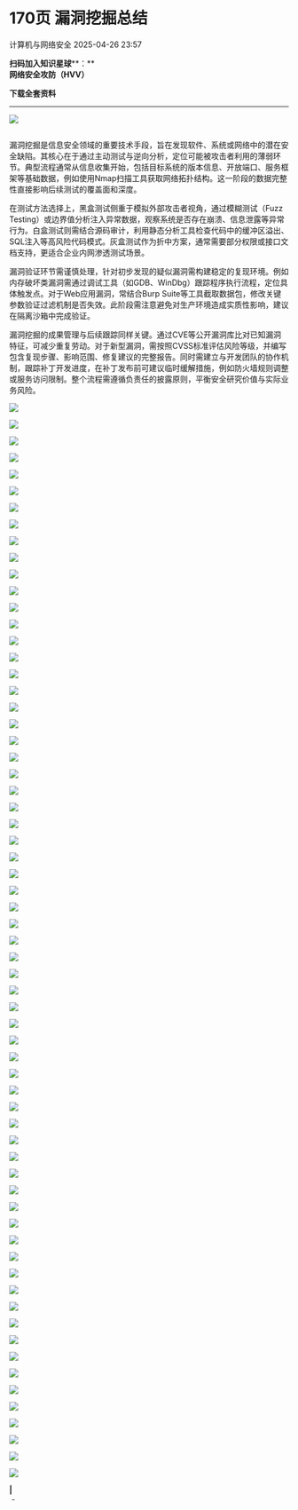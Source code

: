 #  170页 漏洞挖掘总结   
 计算机与网络安全   2025-04-26 23:57  
  
**扫码加入知识星球****：**  
**网络安全攻防（HVV）**  
  
**下载全套资料**  
  
****  
![](https://mmbiz.qpic.cn/sz_mmbiz_jpg/VcRPEU1K2ocrickwS8jlJmx9dm99x7cetyLS8ib43IBlZ9GpKnpibU4QV0ictAFUD0sudSt5FvXkqhPcfWSU1DgOXA/640?wx_fmt=jpeg "")  
```

```  
  
漏洞挖掘是信息安全领域的重要技术手段，旨在发现软件、系统或网络中的潜在安全缺陷。其核心在于通过主动测试与逆向分析，定位可能被攻击者利用的薄弱环节。典型流程通常从信息收集开始，包括目标系统的版本信息、开放端口、服务框架等基础数据，例如使用Nmap扫描工具获取网络拓扑结构。这一阶段的数据完整性直接影响后续测试的覆盖面和深度。  
  
在测试方法选择上，黑盒测试侧重于模拟外部攻击者视角，通过模糊测试（Fuzz Testing）或边界值分析注入异常数据，观察系统是否存在崩溃、信息泄露等异常行为。白盒测试则需结合源码审计，利用静态分析工具检查代码中的缓冲区溢出、SQL注入等高风险代码模式。灰盒测试作为折中方案，通常需要部分权限或接口文档支持，更适合企业内网渗透测试场景。  
  
漏洞验证环节需谨慎处理，针对初步发现的疑似漏洞需构建稳定的复现环境。例如内存破坏类漏洞需通过调试工具（如GDB、WinDbg）跟踪程序执行流程，定位具体触发点。对于Web应用漏洞，常结合Burp Suite等工具截取数据包，修改关键参数验证过滤机制是否失效。此阶段需注意避免对生产环境造成实质性影响，建议在隔离沙箱中完成验证。  
  
漏洞挖掘的成果管理与后续跟踪同样关键。通过CVE等公开漏洞库比对已知漏洞特征，可减少重复劳动。对于新型漏洞，需按照CVSS标准评估风险等级，并编写包含复现步骤、影响范围、修复建议的完整报告。同时需建立与开发团队的协作机制，跟踪补丁开发进度，在补丁发布前可建议临时缓解措施，例如防火墙规则调整或服务访问限制。整个流程需遵循负责任的披露原则，平衡安全研究价值与实际业务风险。  
  
![](https://mmbiz.qpic.cn/sz_mmbiz_jpg/VcRPEU1K2ofQjxFeDDia1VUbFNyfc0RYFKS8K6xHJUdWcZSUWOmiaC9vxkqEEXuZmgXhUfC3YTKAr0Yx1mSFicxkA/640?wx_fmt=jpeg&from=appmsg "")  
  
![](https://mmbiz.qpic.cn/sz_mmbiz_png/VcRPEU1K2ofQjxFeDDia1VUbFNyfc0RYFpId3nQgMjW284auiaO3VcibxHIibOrsQRLj09VXbtNoVvHjEd27pcKqrQ/640?wx_fmt=png&from=appmsg "")  
  
![](https://mmbiz.qpic.cn/sz_mmbiz_png/VcRPEU1K2ofQjxFeDDia1VUbFNyfc0RYFuliaKgWVWfxMxkacAVNdm29MFvOR0vKZf5MDcD64xl5xXaa3KJ0OibEA/640?wx_fmt=png&from=appmsg "")  
  
![](https://mmbiz.qpic.cn/sz_mmbiz_png/VcRPEU1K2ofQjxFeDDia1VUbFNyfc0RYFP5x8opAslUibiaNcdwAEOyhVw6zpibWKCjiaSNzSQzeWGgOqNTVNkCiczQQ/640?wx_fmt=png&from=appmsg "")  
  
![](https://mmbiz.qpic.cn/sz_mmbiz_png/VcRPEU1K2ofQjxFeDDia1VUbFNyfc0RYF91tdiceoNkWW2p0ueXqPBl8MN9kOQhdO8eFYd1CS9EzibuX2MyFEgwSw/640?wx_fmt=png&from=appmsg "")  
  
![](https://mmbiz.qpic.cn/sz_mmbiz_png/VcRPEU1K2ofQjxFeDDia1VUbFNyfc0RYFQWjdO0EtrNoldNLibeZu5VyIh1cKXk1GicOOZaM479lfPk1UjaGuYuhA/640?wx_fmt=png&from=appmsg "")  
  
![](https://mmbiz.qpic.cn/sz_mmbiz_png/VcRPEU1K2ofQjxFeDDia1VUbFNyfc0RYFAHDagdzCOE5bv35mgxL6NX1n84VMYOAQXcYvXng6yAJkkFFrBVTqOw/640?wx_fmt=png&from=appmsg "")  
  
![](https://mmbiz.qpic.cn/sz_mmbiz_png/VcRPEU1K2ofQjxFeDDia1VUbFNyfc0RYFibNR6fu3cqnDEiag77am7arZkBUJD88OfJB5dd2yCClQrRToibxbBCyQw/640?wx_fmt=png&from=appmsg "")  
  
![](https://mmbiz.qpic.cn/sz_mmbiz_png/VcRPEU1K2ofQjxFeDDia1VUbFNyfc0RYFCC7mibOkEqLeM5hEENcleBT0Xy1eiawuU9LtrS8n8bj2OU29aVy58w9Q/640?wx_fmt=png&from=appmsg "")  
  
![](https://mmbiz.qpic.cn/sz_mmbiz_png/VcRPEU1K2ofQjxFeDDia1VUbFNyfc0RYFhs5Wibq5VeyUDmAvl2J7T425VybQXAzdzodeD1wpphvPPSfJG4BKQUw/640?wx_fmt=png&from=appmsg "")  
  
![](https://mmbiz.qpic.cn/sz_mmbiz_png/VcRPEU1K2ofQjxFeDDia1VUbFNyfc0RYF6Nj8V1xLxV96icTytgMwNrJUVk2EezQXznt8RK3dSPzeMfibNLlLISxA/640?wx_fmt=png&from=appmsg "")  
  
![](https://mmbiz.qpic.cn/sz_mmbiz_png/VcRPEU1K2ofQjxFeDDia1VUbFNyfc0RYFkoSNB7L5tq6oGUAEJaX3LYNiaj5eZBXF0ue25JPhv1PDuSv8atL4dlA/640?wx_fmt=png&from=appmsg "")  
  
![](https://mmbiz.qpic.cn/sz_mmbiz_png/VcRPEU1K2ofQjxFeDDia1VUbFNyfc0RYFe3zPeLn1pZ9L7wDTicdFHhGCSj6UiaUfWwMl7cKLRdlh5BCCsTRrw6UQ/640?wx_fmt=png&from=appmsg "")  
  
![](https://mmbiz.qpic.cn/sz_mmbiz_png/VcRPEU1K2ofQjxFeDDia1VUbFNyfc0RYFjsJdhCGCUEctibpCZdyp5lOcH1Kr3BaPeiby3yCqeIyRVMZQZNHgA0WA/640?wx_fmt=png&from=appmsg "")  
  
![](https://mmbiz.qpic.cn/sz_mmbiz_png/VcRPEU1K2ofQjxFeDDia1VUbFNyfc0RYF4uzVmDPoQBzVRNnia3n1WbgNhvOSjeo22VFNiadagxpUHkOC3Bj0QBsw/640?wx_fmt=png&from=appmsg "")  
  
![](https://mmbiz.qpic.cn/sz_mmbiz_png/VcRPEU1K2ofQjxFeDDia1VUbFNyfc0RYFGIIr3vD1jYia72oXLriarBVwkP290PoD1u5TlLgPNjzXSIiaVokPshBnw/640?wx_fmt=png&from=appmsg "")  
  
![](https://mmbiz.qpic.cn/sz_mmbiz_png/VcRPEU1K2ofQjxFeDDia1VUbFNyfc0RYFgcXXk2icicssX4M2icHmEWae5bkrL43yp2SyTjfawMicxmEB78jYFMxfcg/640?wx_fmt=png&from=appmsg "")  
  
![](https://mmbiz.qpic.cn/sz_mmbiz_png/VcRPEU1K2ofQjxFeDDia1VUbFNyfc0RYFrm8zcpJjmZJbnxay07VWicYMyFGFmhNcvRckLGBgjH5yWt2cr5r1SVw/640?wx_fmt=png&from=appmsg "")  
  
![](https://mmbiz.qpic.cn/sz_mmbiz_png/VcRPEU1K2ofQjxFeDDia1VUbFNyfc0RYFiczzXXoIqf1pGnW2ayILfia3qnlGv5f8ia4Lho4ibw84PP9VJb5dyW5Bicw/640?wx_fmt=png&from=appmsg "")  
  
![](https://mmbiz.qpic.cn/sz_mmbiz_png/VcRPEU1K2ofQjxFeDDia1VUbFNyfc0RYF1iagGDdRDSnVZRCUkFOImpiczvktgVsibl2yxJzFrRN5kmPbfp6rzzg8A/640?wx_fmt=png&from=appmsg "")  
  
![](https://mmbiz.qpic.cn/sz_mmbiz_png/VcRPEU1K2ofQjxFeDDia1VUbFNyfc0RYFVMWwFJV6C2arjujERwS1I5c1tiaHQhBuA7Up7FIzxsn0wias8MPs2lEA/640?wx_fmt=png&from=appmsg "")  
  
![](https://mmbiz.qpic.cn/sz_mmbiz_png/VcRPEU1K2ofQjxFeDDia1VUbFNyfc0RYFymm16wgJSxhhoadrlouDzHOUONXLwHx9KCB9TKwZyhsPVbRobibunPA/640?wx_fmt=png&from=appmsg "")  
  
![](https://mmbiz.qpic.cn/sz_mmbiz_png/VcRPEU1K2ofQjxFeDDia1VUbFNyfc0RYFhKwlUI2YculNgctuiciauWWDRPH5ARO0Dlb26rnNo2k1NccJhckkgpWw/640?wx_fmt=png&from=appmsg "")  
  
![](https://mmbiz.qpic.cn/sz_mmbiz_png/VcRPEU1K2ofQjxFeDDia1VUbFNyfc0RYFzetzrDFBzy1hQekgwVZ6caIFNxstYsITufk0nWR6p4NfbVUYzAZLIw/640?wx_fmt=png&from=appmsg "")  
  
![](https://mmbiz.qpic.cn/sz_mmbiz_png/VcRPEU1K2ofQjxFeDDia1VUbFNyfc0RYFib7Y2N8bcyic46cQ7JiaR10Xf9rdZcozFqJD96PNHGQC9EibSsOPRrDo6Q/640?wx_fmt=png&from=appmsg "")  
  
![](https://mmbiz.qpic.cn/sz_mmbiz_png/VcRPEU1K2ofQjxFeDDia1VUbFNyfc0RYF0t6JJrAVBQR5O25UicWd97jibck6iaial9jmA0prhdKo18lrXKWYxichwTQ/640?wx_fmt=png&from=appmsg "")  
  
![](https://mmbiz.qpic.cn/sz_mmbiz_png/VcRPEU1K2ofQjxFeDDia1VUbFNyfc0RYF588tvQNwkwkE5GPvXgXibOj0gFTRRzJUYqlJIibZxFzRlx24T6526yMA/640?wx_fmt=png&from=appmsg "")  
  
![](https://mmbiz.qpic.cn/sz_mmbiz_png/VcRPEU1K2ofQjxFeDDia1VUbFNyfc0RYF13kRibM1iaF5O4MiaRWxfKwic48sr0wSiaJN4Rx5MdZ8JuEYlicqV4QPX4Mw/640?wx_fmt=png&from=appmsg "")  
  
![](https://mmbiz.qpic.cn/sz_mmbiz_png/VcRPEU1K2ofQjxFeDDia1VUbFNyfc0RYFMPgrCVYGuYIh4lHTerjo46PUXRtUffRxiaIMlpVzSTkiaiaiauMHOzyqjA/640?wx_fmt=png&from=appmsg "")  
  
![](https://mmbiz.qpic.cn/sz_mmbiz_png/VcRPEU1K2ofQjxFeDDia1VUbFNyfc0RYFjd8LgEN0PCAVqs2k8VHc6icmdMRBPa8icJOQEU3Rib1LKzpn25kCPicMOQ/640?wx_fmt=png&from=appmsg "")  
  
![](https://mmbiz.qpic.cn/sz_mmbiz_png/VcRPEU1K2ofQjxFeDDia1VUbFNyfc0RYF3DkhFPDHCsICvNKnQfFDpAZrun2pJlTCdAj3kKAFpZO5nLc3OIRCSQ/640?wx_fmt=png&from=appmsg "")  
  
![](https://mmbiz.qpic.cn/sz_mmbiz_png/VcRPEU1K2ofQjxFeDDia1VUbFNyfc0RYFderKOcUOwutibakVBib1VxGiaGNelaichXw7LFvyyVicfbOLI6Mo3oHTJrA/640?wx_fmt=png&from=appmsg "")  
  
![](https://mmbiz.qpic.cn/sz_mmbiz_png/VcRPEU1K2ofQjxFeDDia1VUbFNyfc0RYFdibA75mSRYpq69IcwDBudFuVUB1eicVlmFtvWQ51xXa8dpDHDicaQibTEA/640?wx_fmt=png&from=appmsg "")  
  
![](https://mmbiz.qpic.cn/sz_mmbiz_png/VcRPEU1K2ofQjxFeDDia1VUbFNyfc0RYFHBia8Z6y2eiaBMXxOnXpmTvl8xhd1xs7lvXAB0z3ib3Faia6XiblsgRT3yA/640?wx_fmt=png&from=appmsg "")  
  
![](https://mmbiz.qpic.cn/sz_mmbiz_png/VcRPEU1K2ofQjxFeDDia1VUbFNyfc0RYFTaDamEUdGZPlLH9a2SQZIh8bsz8aWMSib7B4GzpKpW6AnnyeMDUtJ4w/640?wx_fmt=png&from=appmsg "")  
  
![](https://mmbiz.qpic.cn/sz_mmbiz_png/VcRPEU1K2ofQjxFeDDia1VUbFNyfc0RYFyzeECtlib7h16OE84BIVUUcZlgOeH6ufv9QtFxt5wIZVD2ZuOicY9kXQ/640?wx_fmt=png&from=appmsg "")  
  
![](https://mmbiz.qpic.cn/sz_mmbiz_png/VcRPEU1K2ofQjxFeDDia1VUbFNyfc0RYFFiavutY5vhlEOeZETkMHGibugZe938zyJn3poaOQfKjAfr6AYZPfVQEA/640?wx_fmt=png&from=appmsg "")  
  
![](https://mmbiz.qpic.cn/sz_mmbiz_png/VcRPEU1K2ofQjxFeDDia1VUbFNyfc0RYFXSk6BqwpF207X8qZiaB4KctR3Eafk0G86nsXHUnS6NBibibOecuVM5n6g/640?wx_fmt=png&from=appmsg "")  
  
![](https://mmbiz.qpic.cn/sz_mmbiz_png/VcRPEU1K2ofQjxFeDDia1VUbFNyfc0RYFTKUa2iboMvqHKNJojnNLgPQAWoPBjJBjjE4ysVO0AAkMqL3SoxyrD9Q/640?wx_fmt=png&from=appmsg "")  
  
![](https://mmbiz.qpic.cn/sz_mmbiz_png/VcRPEU1K2ofQjxFeDDia1VUbFNyfc0RYFVKianKKF4glPCrJAhFLwbpOicq1v09iaVNrIFyL1AibQ0Kk5N3WRletaFQ/640?wx_fmt=png&from=appmsg "")  
  
![](https://mmbiz.qpic.cn/sz_mmbiz_png/VcRPEU1K2ofQjxFeDDia1VUbFNyfc0RYFYdIGJELYsbicNDdpby2QRWCMPwXnQ72oTria63N6pgZ7bbOZcL1uo5jA/640?wx_fmt=png&from=appmsg "")  
  
![](https://mmbiz.qpic.cn/sz_mmbiz_png/VcRPEU1K2ofQjxFeDDia1VUbFNyfc0RYFsHicTHETKAGkxhXcKtfG5EJW2hj94UqlUkygZ65yoOicIdWCZzVicIUKA/640?wx_fmt=png&from=appmsg "")  
  
![](https://mmbiz.qpic.cn/sz_mmbiz_png/VcRPEU1K2ofQjxFeDDia1VUbFNyfc0RYFeRCgLDv5yZxFrjNHm921bENZMibuTHPWWuDLTVvXhNzOI21Pb3WGGsg/640?wx_fmt=png&from=appmsg "")  
  
![](https://mmbiz.qpic.cn/sz_mmbiz_png/VcRPEU1K2ofQjxFeDDia1VUbFNyfc0RYFw0vyNvM1ibIsdfcicWhia48Ry1jS9T6yolfp6s7iazxAkgAXWxZGGJXjlw/640?wx_fmt=png&from=appmsg "")  
  
![](https://mmbiz.qpic.cn/sz_mmbiz_png/VcRPEU1K2ofQjxFeDDia1VUbFNyfc0RYFnUdFAX3DQfu9ncQNw5Slw2icgRqX5URzPzLF9qYuiaSzYibOTrfVAbRpw/640?wx_fmt=png&from=appmsg "")  
  
![](https://mmbiz.qpic.cn/sz_mmbiz_png/VcRPEU1K2ofQjxFeDDia1VUbFNyfc0RYFvX9bputSt8UBuLibaOXIFUWpkU9UfcR7jgfLicFiaJicPibW30doHJku8xg/640?wx_fmt=png&from=appmsg "")  
  
![](https://mmbiz.qpic.cn/sz_mmbiz_png/VcRPEU1K2ofQjxFeDDia1VUbFNyfc0RYF89WeLlSKhorh70GGYaurQjSHxPPqz6HS139okpsgW5nibVjEpIofzZA/640?wx_fmt=png&from=appmsg "")  
  
![](https://mmbiz.qpic.cn/sz_mmbiz_png/VcRPEU1K2ofQjxFeDDia1VUbFNyfc0RYFPv47rWRJYTOvFLXc2gke1BaGib6xC3caTyMTb4NPuNSIWgsgg7Xliadw/640?wx_fmt=png&from=appmsg "")  
  
![](https://mmbiz.qpic.cn/sz_mmbiz_png/VcRPEU1K2ofQjxFeDDia1VUbFNyfc0RYFtVIuPgwkqqDRuI6VbUx0Sob1E81GnDJ8JB4DKIbIz04HYv8UhJkbFw/640?wx_fmt=png&from=appmsg "")  
  
![](https://mmbiz.qpic.cn/sz_mmbiz_png/VcRPEU1K2ofQjxFeDDia1VUbFNyfc0RYFjV3TSfLrkxxCxDuaSAu53Uuynhgkx6EUbsabBSrbkDYEJ9OLA7zgew/640?wx_fmt=png&from=appmsg "")  
  
![](https://mmbiz.qpic.cn/sz_mmbiz_png/VcRPEU1K2ofQjxFeDDia1VUbFNyfc0RYFnhib4vN7QKudH7J8ia8iajP4CYicNURdcezdJElQojXgVfHYnEITvp0Psw/640?wx_fmt=png&from=appmsg "")  
  
![](https://mmbiz.qpic.cn/sz_mmbiz_png/VcRPEU1K2ofQjxFeDDia1VUbFNyfc0RYFyhiaR3Ap4nwcT8pGbj4YVMeg4PZQ2leZCTMrzw7cDFXTTx1hsFpOibFg/640?wx_fmt=png&from=appmsg "")  
  
![](https://mmbiz.qpic.cn/sz_mmbiz_png/VcRPEU1K2ofQjxFeDDia1VUbFNyfc0RYFbaI3f0aFjUvvuR4uHpPFm9o6Mff458aRoHUk9QuItTFwEtMoYOVPpg/640?wx_fmt=png&from=appmsg "")  
  
![](https://mmbiz.qpic.cn/sz_mmbiz_png/VcRPEU1K2ofQjxFeDDia1VUbFNyfc0RYFSX3BkE6xjxau5liaYjSD81cOCtJYtUxbFmRTTtdYcP8d4PcibQicXajpg/640?wx_fmt=png&from=appmsg "")  
  
![](https://mmbiz.qpic.cn/sz_mmbiz_png/VcRPEU1K2ofQjxFeDDia1VUbFNyfc0RYFwAIXPbl6txROP6NqEsaRejqLQrdPQ5M0lZXBkQ5z9tGNdXdg98RSWA/640?wx_fmt=png&from=appmsg "")  
  
![](https://mmbiz.qpic.cn/sz_mmbiz_png/VcRPEU1K2ofQjxFeDDia1VUbFNyfc0RYFGHIHIHnD137J0oJYjiaQg2cThUBkGu5ggjo4aCEtQvH42TkTcItvDJQ/640?wx_fmt=png&from=appmsg "")  
  
![](https://mmbiz.qpic.cn/sz_mmbiz_png/VcRPEU1K2ofQjxFeDDia1VUbFNyfc0RYF2qGUS5J50Dj7NrKO9UrgicjyDqTR2UXibjWwFZYPttNFo74fxsomUkcw/640?wx_fmt=png&from=appmsg "")  
  
![](https://mmbiz.qpic.cn/sz_mmbiz_png/VcRPEU1K2ofQjxFeDDia1VUbFNyfc0RYFYzRo8z3qxrZU8R23PZ8vsUK1HfefOibulGpjkmIOqmDGGQJG4Hxxv6Q/640?wx_fmt=png&from=appmsg "")  
  
![](https://mmbiz.qpic.cn/sz_mmbiz_png/VcRPEU1K2ofQjxFeDDia1VUbFNyfc0RYFY5vRbKEvN3iaVChNVKc8cRNXfk0ibQRLaOzuhIGlm19lK71LsxwJFq8w/640?wx_fmt=png&from=appmsg "")  
  
![](https://mmbiz.qpic.cn/sz_mmbiz_png/VcRPEU1K2ofQjxFeDDia1VUbFNyfc0RYFuwjFtAgoXVy4q5vJjCUDib57fdDfH0RLommmszl1qzsHvlwYS2ibfJag/640?wx_fmt=png&from=appmsg "")  
  
![](https://mmbiz.qpic.cn/sz_mmbiz_png/VcRPEU1K2ofQjxFeDDia1VUbFNyfc0RYFu29NgnwH1DibUJnATH3cjpTvfzuza2jqqSY5adhKgnz8AlcgxFj84cg/640?wx_fmt=png&from=appmsg "")  
  
![](https://mmbiz.qpic.cn/sz_mmbiz_png/VcRPEU1K2ofQjxFeDDia1VUbFNyfc0RYF58pduBF3LlWSM65ib3g0watdY2tYLCWUyvyLjIpiboq8iabEJwFKfZTsQ/640?wx_fmt=png&from=appmsg "")  
  
![](https://mmbiz.qpic.cn/sz_mmbiz_png/VcRPEU1K2ofQjxFeDDia1VUbFNyfc0RYF6DmF9rOAWNBFribytT7sYpEypfaLK5VXQAAuVfepmfnJJMhPAQbgHjQ/640?wx_fmt=png&from=appmsg "")  
  
![](https://mmbiz.qpic.cn/sz_mmbiz_png/VcRPEU1K2ofQjxFeDDia1VUbFNyfc0RYF04xzEiczluIJFics6mRMF8Lg0tCInjEur47NhZibtYhff9NBY0Uc2F93Q/640?wx_fmt=png&from=appmsg "")  
  
![](https://mmbiz.qpic.cn/sz_mmbiz_png/VcRPEU1K2ofQjxFeDDia1VUbFNyfc0RYFX8uAllYxJ6QbLaTP402ogsmvZCia9TN58narkiceb5ozV0B7fTSiaLWqA/640?wx_fmt=png&from=appmsg "")  
  
**|**  
 -  
  
